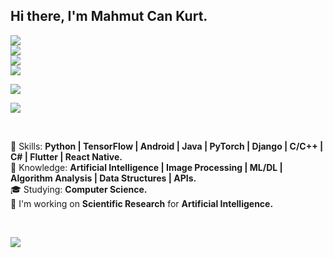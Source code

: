 ## Hi there, I'm Mahmut Can Kurt.

<p align="left">
  
   <a href="https://mahmutcankurt.github.io">
    <img src="https://img.shields.io/badge/My%20Personal-Website-yellowgreen" />
  </a>
  
  <br>  
  
  <a href="https://mahmutcankurt.github.io/assets/resume.pdf">
    <img src="https://img.shields.io/badge/My%20Personal-Resume-yellow" />
  </a>
  
  <br>
  
  <a href="mailto:is.mahmutcankurt@gmail.com">
    <img src="https://img.shields.io/badge/My%20Personal-Mail-red" />
  </a>
      
  <br>
  
  <a href="https://www.linkedin.com/in/mahmutcankurt">
    <img src="https://img.shields.io/badge/My%20Personal-LinkedIn-blue" />
  </a>
  


  
</p>
<p align="left">
  <a href="https://github.com/mahmutcankurt/?tab=follow">
    <img src="https://img.shields.io/github/followers/mahmutcankurt?label=GitHub&style=social" />
  </a>
  

</p>
<p align="left"><img src="https://komarev.com/ghpvc/?username=mahmutcankurt" /></p>
<br>

:rocket: Skills: <strong>Python | TensorFlow | Android | Java | PyTorch | Django | C/C++ | C# | Flutter | React Native.</strong> <br>
:brain: Knowledge: <strong>Artificial Intelligence | Image Processing | ML/DL | Algorithm Analysis | Data Structures | APIs.</strong> <br>
:mortar_board: Studying: <strong>Computer Science.</strong> <br>
:briefcase: I'm working on <strong>Scientific Research</strong> for <strong>Artificial Intelligence.</strong><br>

<br>

<img
  src="https://github-readme-stats.vercel.app/api?username=mahmutcankurt&show_icons=true&theme=tokyonight"
/>
